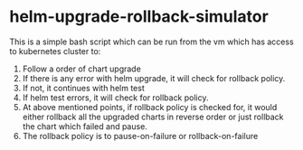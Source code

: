 # helm-upgrade-rollback-simulator

This is a simple bash script which can be run from the vm which has access to kubernetes cluster to:
1. Follow a order of chart upgrade
2. If there is any error with helm upgrade, it will check for rollback policy.
3. If not, it continues with helm test
4. If helm test errors, it will check for rollback policy.
5. At above mentioned points, if rollback policy is checked for, it would either rollback all the upgraded charts in reverse order or just rollback the chart which failed and pause.
6. The rollback policy is to pause-on-failure or rollback-on-failure
